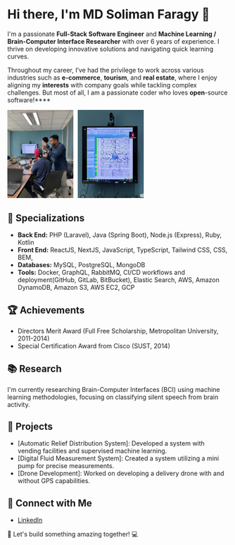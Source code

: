 # Hi there, I'm MD Soliman Faragy 👋

I'm a passionate **Full-Stack Software Engineer** and **Machine Learning / Brain-Computer Interface Researcher** with over 6 years of experience. I thrive on developing innovative solutions and navigating quick learning curves.

Throughout my career, I’ve had the privilege to work across various industries such as **e-commerce**, **tourism**, and **real estate**, where I enjoy aligning my **interests** with company goals while tackling complex challenges. But most of all, I am a passionate coder who loves **open**-source software!\*\*\*\*

<div style="display: inline-flex; gap: 10px;">
  <img src="./screenshot/research-1.jpeg" alt="Research Image 1" width="150"/>
  <img src="./screenshot/research-2.jpeg" alt="Research Image 2" width="150"/>
</div>
 
## 🌟 **Specializations**

- **Back End:** PHP (Laravel), Java (Spring Boot), Node.js (Express), Ruby, Kotlin
- **Front End:** ReactJS, NextJS, JavaScript, TypeScript, Tailwind CSS, CSS, BEM,
- **Databases:** MySQL, PostgreSQL, MongoDB
- **Tools:** Docker, GraphQL, RabbitMQ, CI/CD workflows and deployment(GitHub, GitLab, BitBucket), Elastic Search, AWS, Amazon DynamoDB, Amazon S3, AWS EC2, GCP

## 🏆 Achievements

- Directors Merit Award (Full Free Scholarship, Metropolitan University, 2011-2014)
- Special Certification Award from Cisco (SUST, 2014)

## 📚 Research

I'm currently researching Brain-Computer Interfaces (BCI) using machine learning methodologies, focusing on classifying silent speech from brain activity.

## 🌟 Projects

- [Automatic Relief Distribution System]: Developed a system with vending facilities and supervised machine learning.
- [Digital Fluid Measurement System]: Created a system utilizing a mini pump for precise measurements.
- [Drone Development]: Worked on developing a delivery drone with and without GPS capabilities.

## 🤝 Connect with Me

- <a href="https://www.linkedin.com/in/md-soliman-f-b3b3a347/">LinkedIn</a>

🚀 Let's build something amazing together! 💻
